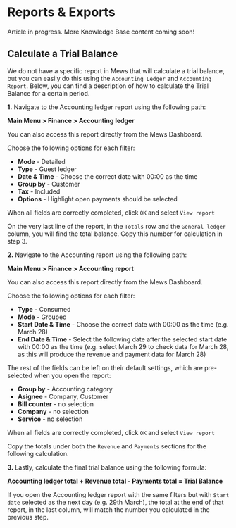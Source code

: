 # Reports & Exports

Article in progress. More Knowledge Base content coming soon!

## Calculate a Trial Balance

We do not have a specific report in Mews that will calculate a trial balance, but you can easily do this using the `Accounting Ledger` and `Accounting Report`. Below, you can find a description of how to calculate the Trial Balance for a certain period.

**1.** Navigate to the Accounting ledger report using the following path: 

  **Main Menu > Finance > Accounting ledger**

  You can also access this report directly from the Mews Dashboard. 

  Choose the following options for each filter:
  * **Mode** - Detailed
  * **Type** - Guest ledger
  * **Date & Time** - Choose the correct date with 00:00 as the time
  * **Group by** - Customer
  * **Tax** - Included
  * **Options** - Highlight open payments should be selected
 
  When all fields are correctly completed, click `OK` and select `View report` 
  
  On the very last line of the report, in the `Totals` row and the `General ledger` column, you will find the total balance. Copy this number for calculation in step 3.

**2.** Navigate to the Accounting report using the following path: 

  **Main Menu > Finance > Accounting report**

  You can also access this report directly from the Mews Dashboard. 

  Choose the following options for each filter:
  * **Type** - Consumed
  * **Mode** - Grouped
  * **Start Date & Time** - Choose the correct date with 00:00 as the time (e.g. March 28)
  * **End Date & Time** - Select the following date after the selected start date with 00:00 as the time (e.g. select March 29 to check data for March 28, as this will produce the revenue and payment data for March 28)

  The rest of the fields can be left on their default settings, which are pre-selected when you open the report:
  * **Group by** - Accounting category
  * **Asignee** - Company, Customer
  * **Bill counter** - no selection
  * **Company** - no selection
  * **Service** - no selection
  
  When all fields are correctly completed, click `OK` and select `View report` 
  
  
  Copy the totals under both the `Revenue` and `Payments` sections for the following calculation.
  

**3.** Lastly, calculate the final trial balance using the following formula:

**Accounting ledger total + Revenue total - Payments total = Trial Balance**


If you open the Accounting ledger report with the same filters but with `Start date` selected as the next day (e.g. 29th March), the total at the end of that report, in the last column, will match the number you calculated in the previous step.
